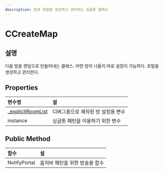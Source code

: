 ```yaml
---
description: 방과 포탈을 생성하고 관리하는 싱글톤 클래스
---
```


# CCreateMap

## 설명 

다음 방을 랜덤으로 만들어내는 클래스. 어떤 방이 나올지 따로 설정이 가능하다. 포탈을 생성하고 관리한다.

## Properties

| 변수명 | 설 |
| :--- | :--- |
| [\_explicitRoomList](_explicitroomlist.md) | 디버그용으로 제작된 방 설정용 변수 |
| instance | 싱글톤 패턴을 이용하기 위한 변수  |

## Public Method

| 함수 | 설 |
| :--- | :--- |
| NotifyPortal | 옵저버 패턴을 위한 방송용 함수 |

